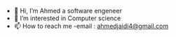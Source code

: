 - 👋 Hi, I’m Ahmed a software engeneer 
- 👀 I’m interested in Computer science
- 📫 How to reach me -email : ahmedjaidi4@gmail.com

<!---
ahmedjd499/ahmedjd499 is a ✨ special ✨ repository because its `README.md` (this file) appears on your GitHub profile.
You can click the Preview link to take a look at your changes.
--->

